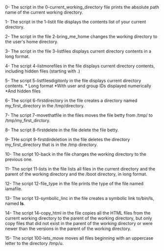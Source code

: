 0- The script in the 0-current_working_directory file prints the absolute path name of the current working directory.

1- The script in the 1-listit file displays the contents list of your current directory.

2- The script in the file 2-bring_me_home changes the working directory to the user's home directory.

3- The script in the file 3-listfiles displays current directory contents in a long format.

4- The script 4-listmorefiles in the file displays current directory contents, including hidden files (starting with .)

5- The script 5-listfilesdigitonly in the file displays current directory contents.
	* Long format
	*With user and group IDs displayed numerically
	*And hidden files

6- The script 6-firstdirectory in the file creates a directory named my_first_directory in the /tmp/directory.

7- The script 7-movethatfile in the files moves the file betty from /tmp/ to /tmp/my_first_dirctory.

8- The script 8-firstdelete in the file delete the file betty.

9- THe script 9-firstdirdeletion in the file deletes the directory my_first_directory that is in the /tmp directory.

10- The script 10-back in the file changes the working directory to the previous one.

11- The script 11-lists in the file lists all files in the current directory and the parent of the working directory and the /boot directory, in long format.

12- The script 12-file_type in the file prints the type of the file named iamafile.

13- The script 13-symbolic_linc in the file creates a symbolic link to/bin/ls, named __ls__.

14- The script 14-copy_html in the file copies all the HTML files from the current working directory to the parent of the working directory, but only copy files that did not exist in the parent of the working directory or were newer than the versions in the parent of the working directory.

15- The script 100-lets_move moves all files beginning with an uppercase letter to the directory /tmp/u. 
